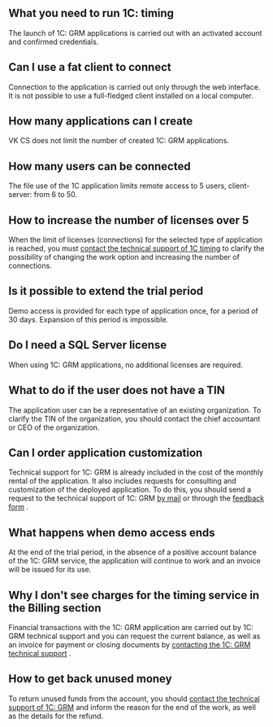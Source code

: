 What you need to run 1C: timing
-------------------------------

The launch of 1C: GRM applications is carried out with an activated account and confirmed credentials.

Can I use a fat client to connect
---------------------------------

Connection to the application is carried out only through the web interface. It is not possible to use a full-fledged client installed on a local computer.

How many applications can I create
----------------------------------

VK CS does not limit the number of created 1C: GRM applications.

How many users can be connected
-------------------------------

The file use of the 1C application limits remote access to 5 users, client-server: from 6 to 50.

How to increase the number of licenses over 5
---------------------------------------------

When the limit of licenses (connections) for the selected type of application is reached, you must [contact the technical support of 1C timing](mailto:support.1c.grm@mcs.mail.ru) to clarify the possibility of changing the work option and increasing the number of connections.

Is it possible to extend the trial period
-----------------------------------------

Demo access is provided for each type of application once, for a period of 30 days. Expansion of this period is impossible.

Do I need a SQL Server license
------------------------------

When using 1C: GRM applications, no additional licenses are required.

What to do if the user does not have a TIN
------------------------------------------

The application user can be a representative of an existing organization. To clarify the TIN of the organization, you should contact the chief accountant or CEO of the organization.

Can I order application customization
-------------------------------------

Technical support for 1C: GRM is already included in the cost of the monthly rental of the application. It also includes requests for consulting and customization of the deployed application. To do this, you should send a request to the technical support of 1C: GRM [by mail](mailto:support.1c.grm@mcs.mail.ru) or through the [feedback form](https://mcs.mail.ru/help/1c-support) .

What happens when demo access ends
----------------------------------

At the end of the trial period, in the absence of a positive account balance of the 1C: GRM service, the application will continue to work and an invoice will be issued for its use.

Why I don't see charges for the timing service in the Billing section
---------------------------------------------------------------------

Financial transactions with the 1C: GRM application are carried out by 1C: GRM technical support and you can request the current balance, as well as an invoice for payment or closing documents by [contacting the 1C: GRM technical support](support.1c.grm@mcs.mail.ru) .

How to get back unused money
----------------------------

To return unused funds from the account, you should [contact the technical support of 1C: GRM](https://mcs.mail.ru/help/1c-support) and inform the reason for the end of the work, as well as the details for the refund.